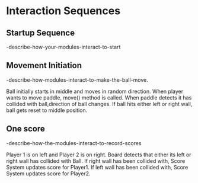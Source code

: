 # Interaction Sequences

## Startup Sequence

-describe-how-your-modules-interact-to-start

## Movement Initiation

-describe-how-modules-interact-to-make-the-ball-move.

Ball initially starts in middle and moves in random direction.
When player wants to move paddle, move() method is called.
When paddle detects it has collided with ball,direction of ball changes.
If ball hits either left or right wall, ball gets reset to middle position.

## One score

-describe-how-the-modules-interact-to-record-scores

Player 1 is on left and Player 2 is on right.
Board detects that either its left or right wall has collided with Ball.
If right wall has been collided with, Score System updates score for Player1.
If left wall has been collided with, Score System updates score for Player2.
